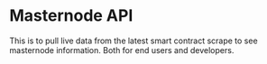 # Masternode API

This is to pull live data from the latest smart contract scrape to see masternode information. Both for end users and developers.